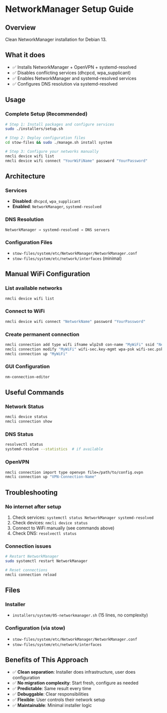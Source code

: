 # NetworkManager Setup Guide

## Overview
Clean NetworkManager installation for Debian 13.

## What it does
- ✅ Installs NetworkManager + OpenVPN + systemd-resolved
- ✅ Disables conflicting services (dhcpcd, wpa_supplicant)
- ✅ Enables NetworkManager and systemd-resolved services
- ✅ Configures DNS resolution via systemd-resolved

## Usage

### Complete Setup (Recommended)
```bash
# Step 1: Install packages and configure services
sudo ./installers/setup.sh

# Step 2: Deploy configuration files
cd stow-files && sudo ./manage.sh install system

# Step 3: Configure your networks manually
nmcli device wifi list
nmcli device wifi connect "YourWiFiName" password "YourPassword"
```

## Architecture

### Services
- **Disabled**: `dhcpcd`, `wpa_supplicant`
- **Enabled**: `NetworkManager`, `systemd-resolved`

### DNS Resolution
```
NetworkManager → systemd-resolved → DNS servers
```

### Configuration Files
- `stow-files/system/etc/NetworkManager/NetworkManager.conf`
- `stow-files/system/etc/network/interfaces` (minimal)

## Manual WiFi Configuration

### List available networks
```bash
nmcli device wifi list
```

### Connect to WiFi
```bash
nmcli device wifi connect "NetworkName" password "YourPassword"
```

### Create permanent connection
```bash
nmcli connection add type wifi ifname wlp2s0 con-name "MyWiFi" ssid "NetworkName"
nmcli connection modify "MyWiFi" wifi-sec.key-mgmt wpa-psk wifi-sec.psk "YourPassword"
nmcli connection up "MyWiFi"
```

### GUI Configuration
```bash
nm-connection-editor
```

## Useful Commands

### Network Status
```bash
nmcli device status
nmcli connection show
```

### DNS Status
```bash
resolvectl status
systemd-resolve --statistics  # if available
```

### OpenVPN
```bash
nmcli connection import type openvpn file=/path/to/config.ovpn
nmcli connection up "VPN-Connection-Name"
```

## Troubleshooting

### No internet after setup
1. Check services: `systemctl status NetworkManager systemd-resolved`
2. Check devices: `nmcli device status`
3. Connect to WiFi manually (see commands above)
4. Check DNS: `resolvectl status`

### Connection issues
```bash
# Restart NetworkManager
sudo systemctl restart NetworkManager

# Reset connections
nmcli connection reload
```

## Files

### Installer
- `installers/system/05-networkmanager.sh` (15 lines, no complexity)

### Configuration (via stow)
- `stow-files/system/etc/NetworkManager/NetworkManager.conf`
- `stow-files/system/etc/network/interfaces`

## Benefits of This Approach

- ✅ **Clean separation**: Installer does infrastructure, user does configuration
- ✅ **No migration complexity**: Start fresh, configure as needed
- ✅ **Predictable**: Same result every time
- ✅ **Debuggable**: Clear responsibilities
- ✅ **Flexible**: User controls their network setup
- ✅ **Maintainable**: Minimal installer logic
